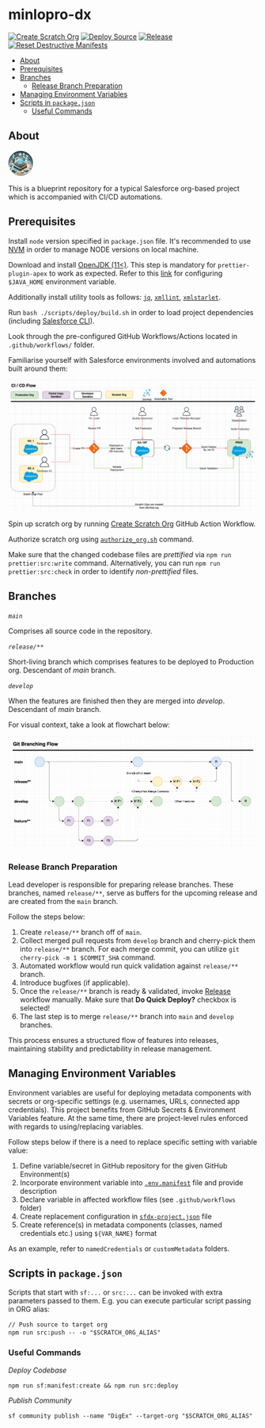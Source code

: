 # minlopro-dx

<span>[![Create Scratch Org](https://github.com/awesomeandrey/minlopro-dx/actions/workflows/create_scratch_org.yml/badge.svg)](https://github.com/awesomeandrey/minlopro-dx/actions/workflows/create_scratch_org.yml)</span>
<span>[![Deploy Source](https://github.com/awesomeandrey/minlopro-dx/actions/workflows/develop_workflow.yml/badge.svg)](https://github.com/awesomeandrey/minlopro-dx/actions/workflows/develop_workflow.yml)</span>
<span>[![Release](https://github.com/awesomeandrey/minlopro-dx/actions/workflows/release_workflow.yml/badge.svg?branch=main)](https://github.com/awesomeandrey/minlopro-dx/actions/workflows/release_workflow.yml)</span>
<span>[![Reset Destructive Manifests](https://github.com/awesomeandrey/minlopro-dx/actions/workflows/reset_destructive_manifests.yml/badge.svg)](https://github.com/awesomeandrey/minlopro-dx/actions/workflows/reset_destructive_manifests.yml)</span>

-   [About](#about)
-   [Prerequisites](#prerequisites)
-   [Branches](#branches)
    -   [Release Branch Preparation](#release-branch-preparation)
-   [Managing Environment Variables](#managing-environment-variables)
-   [Scripts in `package.json`](#scripts-in-packagejson)
    -   [Useful Commands](#useful-commands)

## About

<img src="assets/images/MinloproAppLogoMin.png" alt="Minlopro" width="50">

This is a blueprint repository for a typical Salesforce org-based project which is accompanied with CI/CD automations.

## Prerequisites

Install `node` version specified in `package.json` file. It's recommended to
use [NVM](https://tecadmin.net/install-nvm-macos-with-homebrew/) in order to manage NODE versions on local machine.

Download and install [OpenJDK (11<)](https://sap.github.io/SapMachine/). This step is mandatory
for `prettier-plugin-apex` to work as expected. Refer to
this [link](https://medium.com/@bectorhimanshu/how-to-set-java-home-environment-variable-on-macos-x-10-9-or-later-versions-dd4fa6936899)
for configuring `$JAVA_HOME` environment variable.

Additionally install utility tools as follows: [`jq`](https://www.baeldung.com/linux/jq-command-json), [`xmllint`](https://www.baeldung.com/linux/xmllint), [`xmlstarlet`](https://xmlstar.sourceforge.net).

Run `bash ./scripts/deploy/build.sh` in order to load project dependencies (including [Salesforce CLI](https://developer.salesforce.com/docs/atlas.en-us.sfdx_cli_reference.meta/sfdx_cli_reference/cli_reference_unified.htm)).

Look through the pre-configured GitHub Workflows/Actions located in `.github/workflows/` folder.

Familiarise yourself with Salesforce environments involved and automations built around them:

![CI/CD Workflow](assets/workflows/CI_CD_Workflow.png)

Spin up scratch org by
running [Create Scratch Org](https://github.com/awesomeandrey/minlopro-dx/actions/workflows/create_scratch_org.yml)
GitHub Action Workflow.

Authorize scratch org using [`authorize_org.sh`](scripts/deploy/authorize_org.sh) command.

Make sure that the changed codebase files are _prettified_ via `npm run prettier:src:write` command.
Alternatively, you can run `npm run prettier:src:check` in order to identify _non-prettified_ files.

## Branches

_`main`_

Comprises all source code in the repository.

_`release/**`_

Short-living branch which comprises features to be deployed to Production org.
Descendant of _main_ branch.

_`develop`_

When the features are finished then they are merged into _develop_.
Descendant of _main_ branch.

For visual context, take a look at flowchart below:

![Git Branching Flow](assets/workflows/Git_Branching_Flow.png)

### Release Branch Preparation

Lead developer is responsible for preparing release
branches. These branches, named `release/**`, serve as buffers for the upcoming release and are created from the `main`
branch.

Follow the steps below:

1. Create `release/**` branch off of `main`.
2. Collect merged pull requests from `develop` branch and cherry-pick them into `release/**` branch.
   For each merge commit, you can utilize `git cherry-pick -m 1 $COMMIT_SHA` command.
3. Automated workflow would run quick validation against `release/**` branch.
4. Introduce bugfixes (if applicable).
5. Once the `release/**` branch is ready & validated,
   invoke [Release](https://github.com/awesomeandrey/minlopro-dx/actions/workflows/release_workflow.yml) workflow
   manually. Make sure that **Do Quick Deploy?** checkbox is selected!
6. The last step is to merge `release/**` branch into `main` and `develop` branches.

This process ensures a structured flow of features into releases, maintaining stability and predictability in release
management.

## Managing Environment Variables

Environment variables are useful for deploying metadata components with secrets or org-specific settings (e.g.
usernames, URLs, connected app credentials). This project benefits from GitHub Secrets & Environment Variables feature.
At the same time, there are project-level rules enforced with regards to using/replacing variables.

Follow steps below if there is a need to replace specific setting with variable value:

1. Define variable/secret in GitHub repository for the given GitHub Environment(s)
2. Incorporate environment variable into [`.env.manifest`](scripts/.env.manifest) file and provide description
3. Declare variable in affected workflow files (see `.github/workflows` folder)
4. Create replacement configuration in [`sfdx-project.json`](sfdx-project.json) file
5. Create reference(s) in metadata components (classes, named credentials etc.) using `${VAR_NAME}` format

As an example, refer to `namedCredentials` or `customMetadata` folders.

## Scripts in `package.json`

Scripts that start with `sf:...` or `src:...` can be invoked with extra parameters passed to them.
E.g. you can execute particular script passing in ORG alias:

```
// Push source to target org
npm run src:push -- -o "$SCRATCH_ORG_ALIAS"
```

### Useful Commands

_Deploy Codebase_

```
npm run sf:manifest:create && npm run src:deploy
```

_Publish Community_

```
sf community publish --name "DigEx" --target-org "$SCRATCH_ORG_ALIAS"
```
